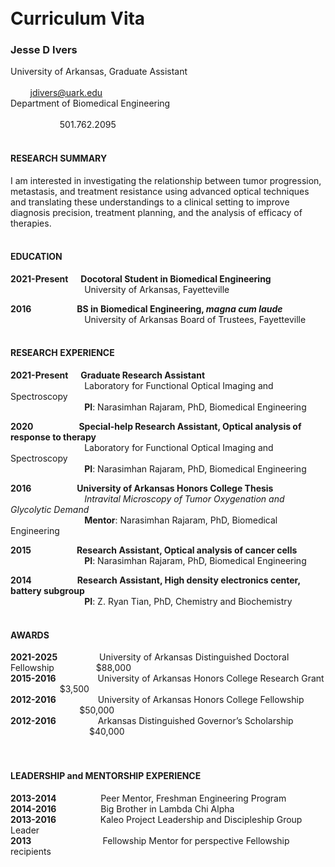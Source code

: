 <br>
</br>

Curriculum Vita
==========
### Jesse D Ivers
University of Arkansas, Graduate Assistant
&nbsp;&nbsp;&nbsp;&nbsp;&nbsp;&nbsp;&nbsp;&nbsp;&nbsp;&nbsp;&nbsp;&nbsp;&nbsp;&nbsp;&nbsp;&nbsp;&nbsp;&nbsp;&nbsp;&nbsp;&nbsp;&nbsp;&nbsp;&nbsp;&nbsp;&nbsp;&nbsp;&nbsp;&nbsp;&nbsp;&nbsp;&nbsp;&nbsp;&nbsp;&nbsp;&nbsp;&nbsp;&nbsp;&nbsp;&nbsp;&nbsp;&nbsp;&nbsp;&nbsp;&nbsp;&nbsp;&nbsp;&nbsp;&nbsp;&nbsp;&nbsp;&nbsp;&nbsp;&nbsp;&nbsp;&nbsp;&nbsp;&nbsp;&nbsp;&nbsp;&nbsp;&nbsp;&nbsp;&nbsp;&nbsp;&nbsp;&nbsp;&nbsp;&nbsp;&nbsp;&nbsp;&nbsp;&nbsp;&nbsp;&nbsp;&nbsp;&nbsp;&nbsp;&nbsp;&nbsp;&nbsp;&nbsp;&nbsp;&nbsp;&nbsp;&nbsp;&nbsp;&nbsp;&nbsp;&nbsp;&nbsp;&nbsp;&nbsp;&nbsp;&nbsp;&nbsp;&nbsp;&nbsp;&nbsp;&nbsp;&nbsp;&nbsp;&nbsp;&nbsp;&nbsp;&nbsp;&nbsp;&nbsp;&nbsp;&nbsp;&nbsp;&nbsp;&nbsp;&nbsp;&nbsp;&nbsp;&nbsp;&nbsp;&nbsp;&nbsp;&nbsp;&nbsp;&nbsp;&nbsp;&nbsp;&nbsp;&nbsp;&nbsp;&nbsp;&nbsp;&nbsp;&nbsp;&nbsp;&nbsp;&nbsp;
jdivers@uark.edu  
Department of Biomedical Engineering
&nbsp;&nbsp;&nbsp;&nbsp;&nbsp;&nbsp;&nbsp;&nbsp;&nbsp;&nbsp;&nbsp;&nbsp;&nbsp;&nbsp;&nbsp;&nbsp;&nbsp;&nbsp;&nbsp;&nbsp;&nbsp;&nbsp;&nbsp;&nbsp;&nbsp;&nbsp;&nbsp;&nbsp;&nbsp;&nbsp;&nbsp;&nbsp;&nbsp;&nbsp;&nbsp;&nbsp;&nbsp;&nbsp;&nbsp;&nbsp;&nbsp;&nbsp;&nbsp;&nbsp;&nbsp;&nbsp;&nbsp;&nbsp;&nbsp;&nbsp;&nbsp;&nbsp;&nbsp;&nbsp;&nbsp;&nbsp;&nbsp;&nbsp;&nbsp;&nbsp;&nbsp;&nbsp;&nbsp;&nbsp;&nbsp;&nbsp;&nbsp;&nbsp;&nbsp;&nbsp;&nbsp;&nbsp;&nbsp;&nbsp;&nbsp;&nbsp;&nbsp;&nbsp;&nbsp;&nbsp;&nbsp;&nbsp;&nbsp;&nbsp;&nbsp;&nbsp;&nbsp;&nbsp;&nbsp;&nbsp;&nbsp;&nbsp;&nbsp;&nbsp;&nbsp;&nbsp;&nbsp;&nbsp;&nbsp;&nbsp;&nbsp;&nbsp;&nbsp;&nbsp;&nbsp;&nbsp;&nbsp;&nbsp;&nbsp;&nbsp;&nbsp;&nbsp;&nbsp;&nbsp;&nbsp;&nbsp;&nbsp;&nbsp;&nbsp;&nbsp;&nbsp;&nbsp;&nbsp;&nbsp;&nbsp;&nbsp;&nbsp;&nbsp;&nbsp;&nbsp;&nbsp;&nbsp;&nbsp;&nbsp;&nbsp;&nbsp;&nbsp;&nbsp;&nbsp;&nbsp;&nbsp;&nbsp;&nbsp;&nbsp;&nbsp;&nbsp;&nbsp;
501.762.2095
<br>
</br>

#### RESEARCH SUMMARY  
I am interested in investigating the relationship between tumor progression, metastasis, and treatment resistance using advanced optical techniques and translating these understandings to a clinical setting to improve diagnosis precision,  treatment planning, and the analysis of efficacy of therapies.
<br>
</br>

#### EDUCATION  
**2021-Present &nbsp;&nbsp;&nbsp;&nbsp; Docotoral Student in Biomedical Engineering**  
&nbsp;&nbsp;&nbsp;&nbsp;&nbsp;&nbsp;&nbsp;&nbsp;&nbsp;&nbsp;&nbsp;&nbsp;&nbsp;&nbsp;&nbsp;&nbsp;&nbsp;&nbsp;&nbsp;&nbsp;&nbsp;&nbsp;&nbsp;&nbsp;&nbsp;&nbsp;&nbsp;&nbsp;&nbsp;&nbsp;University of Arkansas, Fayetteville

**2016 &nbsp;&nbsp;&nbsp;&nbsp;&nbsp;&nbsp;&nbsp;&nbsp;&nbsp;&nbsp;&nbsp;&nbsp;&nbsp;&nbsp;&nbsp;&nbsp;&nbsp;&nbsp;&nbsp;&nbsp; BS in Biomedical Engineering, _magna cum laude_**  
&nbsp;&nbsp;&nbsp;&nbsp;&nbsp;&nbsp;&nbsp;&nbsp;&nbsp;&nbsp;&nbsp;&nbsp;&nbsp;&nbsp;&nbsp;&nbsp;&nbsp;&nbsp;&nbsp;&nbsp;&nbsp;&nbsp;&nbsp;&nbsp;&nbsp;&nbsp;&nbsp;&nbsp;&nbsp;&nbsp;University of Arkansas Board of Trustees, Fayetteville
<br>
</br>

#### RESEARCH EXPERIENCE
**2021-Present &nbsp;&nbsp;&nbsp;&nbsp; Graduate Research Assistant**  
&nbsp;&nbsp;&nbsp;&nbsp;&nbsp;&nbsp;&nbsp;&nbsp;&nbsp;&nbsp;&nbsp;&nbsp;&nbsp;&nbsp;&nbsp;&nbsp;&nbsp;&nbsp;&nbsp;&nbsp;&nbsp;&nbsp;&nbsp;&nbsp;&nbsp;&nbsp;&nbsp;&nbsp;&nbsp;&nbsp;Laboratory for Functional Optical Imaging and Spectroscopy  
&nbsp;&nbsp;&nbsp;&nbsp;&nbsp;&nbsp;&nbsp;&nbsp;&nbsp;&nbsp;&nbsp;&nbsp;&nbsp;&nbsp;&nbsp;&nbsp;&nbsp;&nbsp;&nbsp;&nbsp;&nbsp;&nbsp;&nbsp;&nbsp;&nbsp;&nbsp;&nbsp;&nbsp;&nbsp;
**PI**: Narasimhan Rajaram, PhD, Biomedical Engineering

**2020 &nbsp;&nbsp;&nbsp;&nbsp;&nbsp;&nbsp;&nbsp;&nbsp;&nbsp;&nbsp;&nbsp;&nbsp;&nbsp;&nbsp;&nbsp;&nbsp;&nbsp;&nbsp;&nbsp;&nbsp; Special-help Research Assistant, Optical analysis of response to therapy**  
&nbsp;&nbsp;&nbsp;&nbsp;&nbsp;&nbsp;&nbsp;&nbsp;&nbsp;&nbsp;&nbsp;&nbsp;&nbsp;&nbsp;&nbsp;&nbsp;&nbsp;&nbsp;&nbsp;&nbsp;&nbsp;&nbsp;&nbsp;&nbsp;&nbsp;&nbsp;&nbsp;&nbsp;&nbsp;&nbsp;Laboratory for Functional Optical Imaging and Spectroscopy  
&nbsp;&nbsp;&nbsp;&nbsp;&nbsp;&nbsp;&nbsp;&nbsp;&nbsp;&nbsp;&nbsp;&nbsp;&nbsp;&nbsp;&nbsp;&nbsp;&nbsp;&nbsp;&nbsp;&nbsp;&nbsp;&nbsp;&nbsp;&nbsp;&nbsp;&nbsp;&nbsp;&nbsp;&nbsp;
**PI**: Narasimhan Rajaram, PhD, Biomedical Engineering

**2016 &nbsp;&nbsp;&nbsp;&nbsp;&nbsp;&nbsp;&nbsp;&nbsp;&nbsp;&nbsp;&nbsp;&nbsp;&nbsp;&nbsp;&nbsp;&nbsp;&nbsp;&nbsp;&nbsp;&nbsp; University of Arkansas Honors College Thesis**  
&nbsp;&nbsp;&nbsp;&nbsp;&nbsp;&nbsp;&nbsp;&nbsp;&nbsp;&nbsp;&nbsp;&nbsp;&nbsp;&nbsp;&nbsp;&nbsp;&nbsp;&nbsp;&nbsp;&nbsp;&nbsp;&nbsp;&nbsp;&nbsp;&nbsp;&nbsp;&nbsp;&nbsp;&nbsp;
_Intravital Microscopy of Tumor Oxygenation and Glycolytic Demand_  
&nbsp;&nbsp;&nbsp;&nbsp;&nbsp;&nbsp;&nbsp;&nbsp;&nbsp;&nbsp;&nbsp;&nbsp;&nbsp;&nbsp;&nbsp;&nbsp;&nbsp;&nbsp;&nbsp;&nbsp;&nbsp;&nbsp;&nbsp;&nbsp;&nbsp;&nbsp;&nbsp;&nbsp;&nbsp;
**Mentor**: Narasimhan Rajaram, PhD, Biomedical Engineering

**2015 &nbsp;&nbsp;&nbsp;&nbsp;&nbsp;&nbsp;&nbsp;&nbsp;&nbsp;&nbsp;&nbsp;&nbsp;&nbsp;&nbsp;&nbsp;&nbsp;&nbsp;&nbsp;&nbsp;&nbsp; Research Assistant, Optical analysis of cancer cells**  
&nbsp;&nbsp;&nbsp;&nbsp;&nbsp;&nbsp;&nbsp;&nbsp;&nbsp;&nbsp;&nbsp;&nbsp;&nbsp;&nbsp;&nbsp;&nbsp;&nbsp;&nbsp;&nbsp;&nbsp;&nbsp;&nbsp;&nbsp;&nbsp;&nbsp;&nbsp;&nbsp;&nbsp;&nbsp;
**PI**: Narasimhan Rajaram, PhD, Biomedical Engineering

**2014 &nbsp;&nbsp;&nbsp;&nbsp;&nbsp;&nbsp;&nbsp;&nbsp;&nbsp;&nbsp;&nbsp;&nbsp;&nbsp;&nbsp;&nbsp;&nbsp;&nbsp;&nbsp;&nbsp;&nbsp; Research Assistant, High density electronics center, battery subgroup**  
&nbsp;&nbsp;&nbsp;&nbsp;&nbsp;&nbsp;&nbsp;&nbsp;&nbsp;&nbsp;&nbsp;&nbsp;&nbsp;&nbsp;&nbsp;&nbsp;&nbsp;&nbsp;&nbsp;&nbsp;&nbsp;&nbsp;&nbsp;&nbsp;&nbsp;&nbsp;&nbsp;&nbsp;&nbsp;
**PI**: Z. Ryan Tian, PhD, Chemistry and Biochemistry 
<br>
</br>

#### AWARDS  
**2021-2025**
&nbsp;&nbsp;&nbsp;&nbsp;&nbsp;&nbsp;&nbsp;&nbsp;&nbsp;&nbsp;&nbsp;&nbsp;&nbsp;&nbsp;&nbsp;
University of Arkansas Distinguished Doctoral Fellowship 
&nbsp;&nbsp;&nbsp;&nbsp;&nbsp;&nbsp;&nbsp;&nbsp;&nbsp;&nbsp;&nbsp;&nbsp;&nbsp;&nbsp;&nbsp;
$88,000  
**2015-2016**
&nbsp;&nbsp;&nbsp;&nbsp;&nbsp;&nbsp;&nbsp;&nbsp;&nbsp;&nbsp;&nbsp;&nbsp;&nbsp;&nbsp;&nbsp;
University of Arkansas Honors College Research Grant 
&nbsp;&nbsp;&nbsp;&nbsp;&nbsp;&nbsp;&nbsp;&nbsp;&nbsp;&nbsp;&nbsp;&nbsp;&nbsp;&nbsp;&nbsp;&nbsp;&nbsp;&nbsp;&nbsp;
$3,500  
**2012-2016**
&nbsp;&nbsp;&nbsp;&nbsp;&nbsp;&nbsp;&nbsp;&nbsp;&nbsp;&nbsp;&nbsp;&nbsp;&nbsp;&nbsp;&nbsp;
University of Arkansas Honors College Fellowship 
&nbsp;&nbsp;&nbsp;&nbsp;&nbsp;&nbsp;&nbsp;&nbsp;&nbsp;&nbsp;&nbsp;&nbsp;&nbsp;&nbsp;&nbsp;&nbsp;&nbsp;&nbsp;&nbsp;&nbsp;&nbsp;&nbsp;&nbsp;&nbsp;&nbsp;&nbsp;&nbsp;
$50,000  
**2012-2016**
&nbsp;&nbsp;&nbsp;&nbsp;&nbsp;&nbsp;&nbsp;&nbsp;&nbsp;&nbsp;&nbsp;&nbsp;&nbsp;&nbsp;&nbsp;
Arkansas Distinguished Governor’s Scholarship 
&nbsp;&nbsp;&nbsp;&nbsp;&nbsp;&nbsp;&nbsp;&nbsp;&nbsp;&nbsp;&nbsp;&nbsp;&nbsp;&nbsp;&nbsp;&nbsp;&nbsp;&nbsp;&nbsp;&nbsp;&nbsp;&nbsp;&nbsp;&nbsp;&nbsp;&nbsp;&nbsp;&nbsp;&nbsp;&nbsp;&nbsp;
$40,000  
<br>
</br>

#### LEADERSHIP and MENTORSHIP EXPERIENCE
**2013-2014**
&nbsp;&nbsp;&nbsp;&nbsp;&nbsp;&nbsp;&nbsp;&nbsp;&nbsp;&nbsp;&nbsp;&nbsp;&nbsp;&nbsp;&nbsp;&nbsp;
Peer Mentor, Freshman Engineering Program  
**2014-2016**
&nbsp;&nbsp;&nbsp;&nbsp;&nbsp;&nbsp;&nbsp;&nbsp;&nbsp;&nbsp;&nbsp;&nbsp;&nbsp;&nbsp;&nbsp;&nbsp;
Big Brother in Lambda Chi Alpha  
**2013-2016**
&nbsp;&nbsp;&nbsp;&nbsp;&nbsp;&nbsp;&nbsp;&nbsp;&nbsp;&nbsp;&nbsp;&nbsp;&nbsp;&nbsp;&nbsp;&nbsp;
Kaleo Project Leadership and Discipleship Group Leader  
**2013**
&nbsp;&nbsp;&nbsp;&nbsp;&nbsp;&nbsp;&nbsp;&nbsp;&nbsp;&nbsp;&nbsp;&nbsp;&nbsp;&nbsp;&nbsp;&nbsp;&nbsp;&nbsp;&nbsp;&nbsp;&nbsp;&nbsp;&nbsp;&nbsp;&nbsp;&nbsp;&nbsp;
Fellowship Mentor for perspective Fellowship recipients
<br>
</br>
</br>
</br>
<br>
